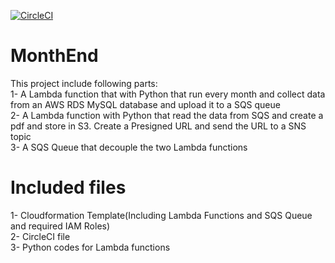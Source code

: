 [![CircleCI](https://dl.circleci.com/status-badge/img/gh/amirali1690/MonthEnd/tree/master.svg?style=svg)](https://dl.circleci.com/status-badge/redirect/gh/amirali1690/MonthEnd/tree/master)


# MonthEnd  
This project include following parts:  
1- A Lambda function that with Python that run every month and collect data from an AWS RDS MySQL database and upload it to a SQS queue  
2- A Lambda function with Python that read the data from SQS and create a pdf and store in S3. Create a Presigned URL and send the URL to a SNS topic  
3- A SQS Queue that decouple the two Lambda functions  


# Included files  
1- Cloudformation Template(Including Lambda Functions and SQS Queue and required IAM Roles)  
2- CircleCI file  
3- Python codes for Lambda functions  
